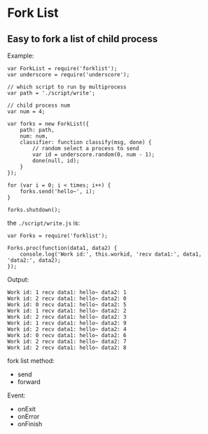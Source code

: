Fork List
======================

Easy to fork a list of child process
------------------------------------

Example:

    var ForkList = require('forklist');
    var underscore = require('underscore');

    // which script to run by multiprocess
    var path = './script/write';

    // child process num
    var num = 4;

    var forks = new ForkList({
        path: path,
        num: num,
        classifier: function classify(msg, done) {
            // random select a process to send
            var id = underscore.random(0, num - 1);
            done(null, id);
        }
    });

    for (var i = 0; i < times; i++) {
        forks.send('hello~', i);
    }

    forks.shutdown();

the `./script/write.js` is:

    var Forks = require('forklist');

    Forks.proc(function(data1, data2) {
        console.log('Work id:', this.workid, 'recv data1:', data1, 'data2:', data2);
    });

Output:

    Work id: 1 recv data1: hello~ data2: 1
    Work id: 2 recv data1: hello~ data2: 0
    Work id: 0 recv data1: hello~ data2: 5
    Work id: 1 recv data1: hello~ data2: 2
    Work id: 2 recv data1: hello~ data2: 3
    Work id: 1 recv data1: hello~ data2: 9
    Work id: 2 recv data1: hello~ data2: 4
    Work id: 0 recv data1: hello~ data2: 6
    Work id: 2 recv data1: hello~ data2: 7
    Work id: 2 recv data1: hello~ data2: 8


fork list method:

* send
* forward

Event:

* onExit
* onError
* onFinish